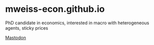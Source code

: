 # mweiss-econ.github.io
PhD candidate in economics, interested in macro with heterogeneous agents, sticky prices

<a rel="me" href="https://econtwitter.net/@mweiss">Mastodon</a>